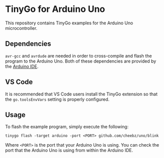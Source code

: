 # TinyGo for Arduino Uno

This repository contains TinyGo examples for the Arduino Uno microcontroller.

## Dependencies

`avr-gcc` and `avrdude` are needed in order to cross-compile and flash the program to the Arduino Uno.  Both of these dependencies are provided by the [Arduino IDE].

[Arduino IDE]: https://www.arduino.cc/en/software

## VS Code

It is recommended that VS Code users install the TinyGo extension so that the `go.toolsEnvVars` setting is properly configured.

## Usage

To flash the example program, simply execute the following:

`tinygo flash -target arduino -port <PORT> github.com/cheebz/uno/blink`

Where `<PORT>` is the port that your Arduino Uno is using. You can check the port that the Arduino Uno is using from within the Arduino IDE.

